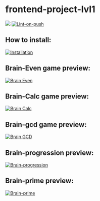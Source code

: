 # frontend-project-lvl1

<a href="https://codeclimate.com/github/dosh322/frontend-project-lvl1/maintainability"><img src="https://api.codeclimate.com/v1/badges/4f73a37e77c22518c7f8/maintainability" /></a>
[![Lint-on-push](https://github.com/dosh322/frontend-project-lvl1/workflows/Lint-on-push/badge.svg)](https://github.com/dosh322/frontend-project-lvl1/actions)

## How to install:

[![Installation](https://asciinema.org/a/xLIR26UJZmskE0NmPNFGIdvxp.svg)](https://asciinema.org/a/xLIR26UJZmskE0NmPNFGIdvxp)

## Brain-Even game preview:

[![Brain Even](https://asciinema.org/a/mgOei0DRpW3K7PacAN2oOHtWt.svg)](https://asciinema.org/a/mgOei0DRpW3K7PacAN2oOHtWt)

## Brain-Calc game preview:

[![Brain Calc](https://asciinema.org/a/4XAuc3ekXXrEs9BUOd33gSQ3R.svg)](https://asciinema.org/a/4XAuc3ekXXrEs9BUOd33gSQ3R)

## Brain-gcd game preview:

[![Brain GCD](https://asciinema.org/a/J6n0pta741iIpiKVmqbUELaY9.svg)](https://asciinema.org/a/J6n0pta741iIpiKVmqbUELaY9)

## Brain-progression preview:

[![Brain-progression](https://asciinema.org/a/d9g35R8PCUoTewhX5Wna92TLG.svg)](https://asciinema.org/a/d9g35R8PCUoTewhX5Wna92TLG)

## Brain-prime preview:

[![Brain-prime](https://asciinema.org/a/R51XxrWKz98fZvQj8LGWB4EGq.svg)](https://asciinema.org/a/R51XxrWKz98fZvQj8LGWB4EGq)
